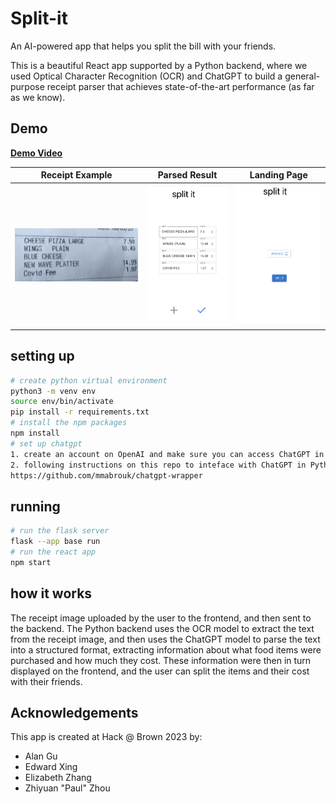# Split-it
An AI-powered app that helps you split the bill with your friends. 

This is a beautiful React app supported by a Python backend, where we used Optical Character Recognition (OCR) and ChatGPT to build a general-purpose receipt parser that achieves state-of-the-art performance (as far as we know).

## Demo
[**Demo Video**](https://drive.google.com/file/d/10i-0ATFyxK-_-pMLDm0Q6r14uR6BzkL1/view?usp=sharing)

| Receipt Example | Parsed Result | Landing Page |
| :---: | :---: | :---: |
| ![receipt](assets/receipt.jpg) | ![paserd_result](assets/parsed_result.png) | ![landing_page](assets/landing_page.png) |


## setting up
```bash
# create python virtual environment
python3 -m venv env
source env/bin/activate
pip install -r requirements.txt
# install the npm packages
npm install
# set up chatgpt
1. create an account on OpenAI and make sure you can access ChatGPT in the browser
2. following instructions on this repo to inteface with ChatGPT in Python:
https://github.com/mmabrouk/chatgpt-wrapper 
```


## running
```bash
# run the flask server
flask --app base run
# run the react app
npm start
```


## how it works 
The receipt image uploaded by the user to the frontend, and then sent to the backend. 
The Python backend uses the OCR model to extract the text from the receipt image, and then uses the ChatGPT model to parse the text into a structured format, extracting information about what food items were purchased and how much they cost. 
These information were then in turn displayed on the frontend, and the user can split the items and their cost with their friends. 


## Acknowledgements
This app is created at Hack @ Brown 2023 by:
- Alan Gu
- Edward Xing
- Elizabeth Zhang
- Zhiyuan "Paul" Zhou
